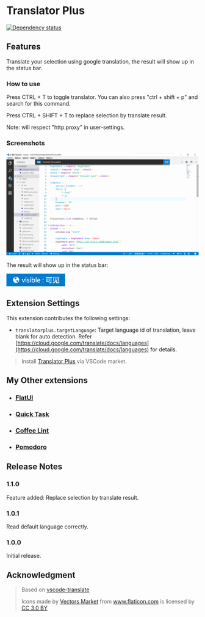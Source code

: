 # Translator Plus

[![Dependency status](https://david-dm.org/lkytal/translatorplus.svg)](https://david-dm.org/lkytal/translatorplus.svg)

## Features

Translate your selection using google translation, the result will show up in the status bar.

### How to use

Press CTRL + T to toggle translator. You can also press "ctrl + shift + p" and search for this command.

Press CTRL + SHIFT + T to replace selection by translate result.

Note: will respect "http.proxy" in user-settings.

### Screenshots

![Preview](screenshot.png)

The result will show up in the status bar:

![Preview](statusbar.png)

## Extension Settings

This extension contributes the following settings:

* `translatorplus.targetLanguage`: Target language id of translation, leave blank for auto detection. Refer [https://cloud.google.com/translate/docs/languages](https://cloud.google.com/translate/docs/languages) for details.

> Install [Translator Plus](https://marketplace.visualstudio.com/items?itemName=lkytal.translatorplus) via VSCode market.

## My Other extensions

* ### [FlatUI](https://marketplace.visualstudio.com/items?itemName=lkytal.FlatUI)
* ### [Quick Task](https://marketplace.visualstudio.com/items?itemName=lkytal.quicktask)
* ### [Coffee Lint](https://marketplace.visualstudio.com/items?itemName=lkytal.coffeelinter)
* ### [Pomodoro](https://marketplace.visualstudio.com/items?itemName=lkytal.pomodoro)

## Release Notes

### 1.1.0

Feature added: Replace selection by translate result.

### 1.0.1

Read default language correctly.

### 1.0.0

Initial release.

## Acknowledgment

> Based on [vscode-translate](https://github.com/jianzhichun/vscode-translate/)
> <div>Icons made by <a href="http://www.flaticon.com/authors/vectors-market" title="Vectors Market">Vectors Market</a> from <a href="http://www.flaticon.com" title="Flaticon">www.flaticon.com</a> is licensed by <a href="http://creativecommons.org/licenses/by/3.0/" title="Creative Commons BY 3.0" target="_blank">CC 3.0 BY</a></div>
